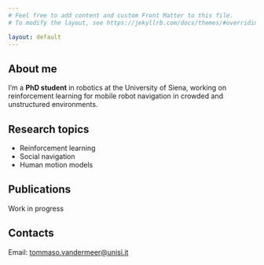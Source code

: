 ```yaml
---
# Feel free to add content and custom Front Matter to this file.
# To modify the layout, see https://jekyllrb.com/docs/themes/#overriding-theme-defaults

layout: default
---
```


<h2>About me</h2>
I’m a <b>PhD student</b> in robotics at the University of Siena, working on reinforcement learning for mobile robot navigation in crowded and unstructured environments.

<h2>Research topics</h2>
<ul class="fancy-list">
  <li>Reinforcement learning</li>
  <li>Social navigation</li>
  <li>Human motion models</li>
</ul>

<h2>Publications</h2>
Work in progress

<h2>Contacts</h2>
Email: <a href="mailto:tommaso.vandermeer@unisi.it">tommaso.vandermeer@unisi.it</a>